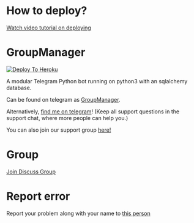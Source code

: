 # How to deploy?
[Watch video tutorial on deploying](https://youtu.be/gXXFpTAk6Vo)

# GroupManager

[![Deploy To Heroku](https://www.herokucdn.com/deploy/button.svg)](https://dashboard.heroku.com/new?template=https://github.com/00gimsara00/Group-manager)

A modular Telegram Python bot running on python3 with an sqlalchemy database.

Can be found on telegram as [GroupManager](https://t.me/@Cyber_yk_bot).

Alternatively, [find me on telegram](https://t.me/S1_TOURBO)! (Keep all support questions in the support chat, where more people can help you.)

You can also join our support group [here!](https://t.me/S1TOURBOO)

# Group
[Join Discuss Group](https://t.me/S1TOURBOO)

# Report error
Report your problem along with your name to [this person](https://t.me/S1_TOURBO)
